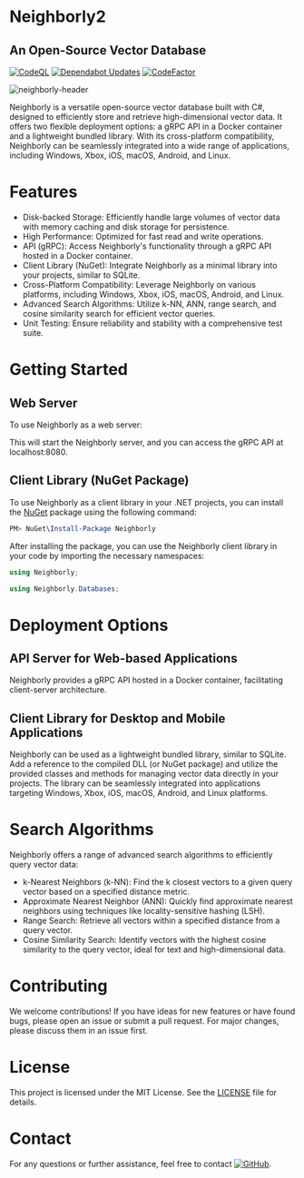 # Neighborly2
## An Open-Source Vector Database

[![CodeQL](https://github.com/nickna/Neighborly/actions/workflows/github-code-scanning/codeql/badge.svg)](https://github.com/nickna/Neighborly/actions/workflows/github-code-scanning/codeql)
[![Dependabot Updates](https://github.com/nickna/Neighborly/actions/workflows/dependabot/dependabot-updates/badge.svg)](https://github.com/nickna/Neighborly/actions/workflows/dependabot/dependabot-updates)
[![CodeFactor](https://www.codefactor.io/repository/github/nickna/neighborly/badge)](https://www.codefactor.io/repository/github/nickna/neighborly)

![neighborly-header](https://github.com/nickna/Neighborly/assets/4017153/2dd8a22d-511d-4457-bde5-ac4ceaecf166)

Neighborly is a versatile open-source vector database built with C#, designed to efficiently store and retrieve high-dimensional vector data. It offers two flexible deployment options: a gRPC API in a Docker container and a lightweight bundled library. With its cross-platform compatibility, Neighborly can be seamlessly integrated into a wide range of applications, including Windows, Xbox, iOS, macOS, Android, and Linux.

# Features
* Disk-backed Storage: Efficiently handle large volumes of vector data with memory caching and disk storage for persistence. 
* High Performance: Optimized for fast read and write operations.
* API (gRPC): Access Neighborly's functionality through a gRPC API hosted in a Docker container.
* Client Library (NuGet): Integrate Neighborly as a minimal library into your projects, similar to SQLite.
* Cross-Platform Compatibility: Leverage Neighborly on various platforms, including Windows, Xbox, iOS, macOS, Android, and Linux.
* Advanced Search Algorithms: Utilize k-NN, ANN, range search, and cosine similarity search for efficient vector queries.
* Unit Testing: Ensure reliability and stability with a comprehensive test suite.

# Getting Started

## Web Server
To use Neighborly as a web server:




This will start the Neighborly server, and you can access the gRPC API at localhost:8080.

## Client Library (NuGet Package)
To use Neighborly as a client library in your .NET projects, you can install the [NuGet](https://www.nuget.org/packages/Neighborly) package using the following command:

```powershell
PM> NuGet\Install-Package Neighborly
```

After installing the package, you can use the Neighborly client library in your code by importing the necessary namespaces:

```csharp
using Neighborly;

using Neighborly.Databases;
```

# Deployment Options
## API Server for Web-based Applications
Neighborly provides a gRPC API hosted in a Docker container, facilitating client-server architecture. 

## Client Library for Desktop and Mobile Applications
Neighborly can be used as a lightweight bundled library, similar to SQLite. Add a reference to the compiled DLL (or NuGet package) and utilize the provided classes and methods for managing vector data directly in your projects. The library can be seamlessly integrated into applications targeting Windows, Xbox, iOS, macOS, Android, and Linux platforms.

# Search Algorithms
Neighborly offers a range of advanced search algorithms to efficiently query vector data:

* k-Nearest Neighbors (k-NN): Find the k closest vectors to a given query vector based on a specified distance metric.
* Approximate Nearest Neighbor (ANN): Quickly find approximate nearest neighbors using techniques like locality-sensitive hashing (LSH).
* Range Search: Retrieve all vectors within a specified distance from a query vector.
* Cosine Similarity Search: Identify vectors with the highest cosine similarity to the query vector, ideal for text and high-dimensional data.

# Contributing
We welcome contributions! If you have ideas for new features or have found bugs, please open an issue or submit a pull request. For major changes, please discuss them in an issue first.

# License
This project is licensed under the MIT License. See the [LICENSE](LICENSE.txt) file for details.

# Contact
For any questions or further assistance, feel free to contact [![GitHub](https://img.shields.io/badge/GitHub-nickna-blue)](https://github.com/nickna).

